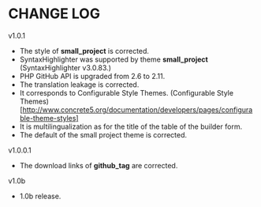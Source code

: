 CHANGE LOG
========================================

v1.0.1
* The style of **small_project** is corrected.
* SyntaxHighlighter was supported by theme **small_project** (SyntaxHighlighter v3.0.83.)
* PHP GitHub API is upgraded from 2.6 to 2.11.
* The translation leakage is corrected.
* It corresponds to Configurable Style Themes. (Configurable Style Themes)[http://www.concrete5.org/documentation/developers/pages/configurable-theme-styles]
* It is multilingualization as for the title of the table of the builder form.
* The default of the small project theme is corrected.

v1.0.0.1
* The download links of **github_tag** are corrected.

v1.0b
* 1.0b release.